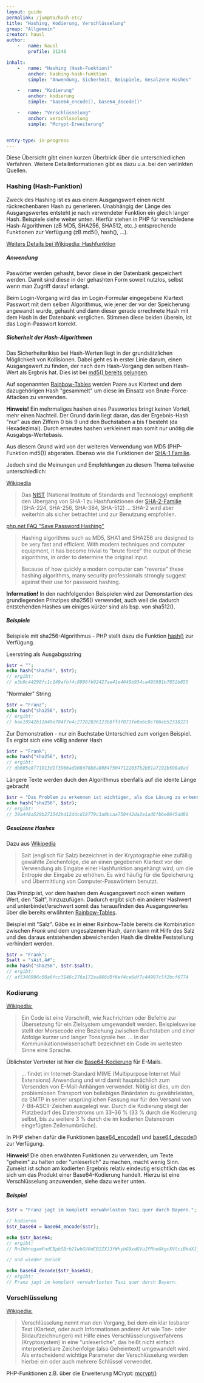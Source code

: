 ```yaml
---
layout: guide
permalink: /jumpto/hash-etc/
title: "Hashing, Kodierung, Verschlüsselung"
group: "Allgemein"
creator: hausl
author:
    -   name: hausl
        profile: 21246

inhalt:
    -   name: "Hashing (Hash-Funktion)"
        anchor: hashing-hash-funktion
        simple: "Anwendung, Sicherheit, Beispiele, Gesalzene Hashes"

    -   name: "Kodierung"
        anchor: kodierung
        simple: "base64_encode(), base64_decode()"

    -   name: "Verschlüsselung"
        anchor: verschlsselung
        simple: "Mcrypt-Erweiterung"


entry-type: in-progress
---
```



Diese Übersicht gibt einen kurzen Überblick über die unterschiedlichen Verfahren. Weitere Detailinformationen gibt es dazu u.a. bei den verlinkten Quellen.


### Hashing (Hash-Funktion)

Zweck des Hashing ist es aus einem Ausgangswert einen nicht rückrechenbaren Hash zu generieren. Unabhängig der Länge des Ausgangswertes entsteht je nach verwendeter Funktion ein gleich langer Hash. Beispiele siehe weiter unten. Hierfür stehen in PHP für verschiedene Hash-Algorithmen (zB MD5, SHA256, SHA512, etc..) entsprechende Funktionen zur Verfügung (zB md5(), hash(), ...). 

[Weiters Details bei Wikipedia: Hashfunktion](http://de.wikipedia.org/wiki/Hashfunktion)


##### Anwendung

Paswörter werden gehasht, bevor diese in der Datenbank gespeichert werden. Damit sind diese in der gehashten Form soweit nutzlos, selbst wenn man Zugriff darauf erlangt.

Beim Login-Vorgang wird das im Login-Formular eingegebene Klartext Passwort mit dem selben Algorithmus, wie jener der vor der Speicherung angewandt wurde, gehasht und dann dieser gerade  errechnete Hash mit dem Hash in der Datenbank verglichen. Stimmen diese beiden überein, ist das Login-Passwort korrekt.


##### Sicherheit der Hash-Algorithmen


Das Sicherheitsrikiso bei Hash-Werten liegt in der grundsätzlichen Möglichkeit von Kollisionen. Dabei geht es in erster Linie darum, einen Ausgangswert zu finden, der nach dem Hash-Vorgang den selben Hash-Wert als Ergbnis hat. Dies ist bei [md5() bereits gelungen](http://de.wikipedia.org/wiki/Message-Digest_Algorithm_5#Kollisionsresistenz).

Auf sogenannten [Rainbow-Tables](http://de.wikipedia.org/wiki/Rainbow_Table) werden Paare aus Klartext und dem dazugehörigen Hash "gesammelt" um diese im Einsatz von Brute-Force-Attacken zu verwenden. 

<div class="alert alert-info"><strong>Hinweis!</strong> Ein mehrmaliges hashen eines Passwortes bringt keinen Vorteil, mehr einen Nachteil. Der Grund darin liegt daran, das der Ergebnis-Hash "nur" aus den Ziffern 0 bis 9 und den Buchstaben a bis f besteht (da Hexadezimal). Durch erneutes hashen verkleinert man somit nur unötig die Ausgabgs-Wertebasis.</div>
 
 
Aus diesem Grund wird von der weiteren Verwendung von MD5 (PHP-Funktion md5()) abgeraten. Ebenso wie   die Funktionen der [SHA-1 Familie](http://de.wikipedia.org/wiki/Secure_Hash_Algorithm#SHA.2FSHA-1).


Jedoch sind die Meinungen und Empfehlungen zu diesem Thema teilweise unterschiedlich:

[Wikipedia](http://de.wikipedia.org/wiki/Secure_Hash_Algorithm#Empfehlungen)

> Das [NIST](http://de.wikipedia.org/wiki/National_Institute_of_Standards_and_Technology) (National Institute of Standards and Technology) empfiehlt den Übergang von SHA-1 zu Hashfunktionen der [SHA-2-Familie](http://de.wikipedia.org/wiki/SHA-2) (SHA-224, SHA-256, SHA-384, SHA-512) ... SHA-2 wird aber weiterhin als sicher betrachtet und zur Benutzung empfohlen.


[php.net FAQ "Save Password Hashing"](http://www.php.net/manual/de/faq.passwords.php)

> Hashing algorithms such as MD5, SHA1 and SHA256 are designed to be very fast and efficient. With modern techniques and computer equipment, it has become trivial to "brute force" the output of these algorithms, in order to determine the original input. 
> 
> Because of how quickly a modern computer can "reverse" these hashing algorithms, many security professionals strongly suggest against their use for password hashing.    
 
 
<div class="alert alert-info"><strong>Information!</strong> In den nachfolgenden Beispielen wird zur Demonstartion des grundlegenden Prinzipes sha256() verwendet, auch weil die dadurch entstehenden Hashes um einiges kürzer sind als bsp. von sha512().</div>


##### Beispiele

Beispiele mit sha256-Algorithmus - PHP stellt dazu die Funktion [hash()](http://php.net/manual/de/book.hash.php) zur Verfügung.


Leerstring als Ausgabgsstring

~~~ php
$str = "";
echo hash("sha256", $str);
// ergibt:
// e3b0c44298fc1c149afbf4c8996fb92427ae41e4649b934ca495991b7852b855
~~~


"Normaler" String

~~~ php
$str = "Franz";
echo hash("sha256", $str);
// ergibt:
// bae10942b11649e784f7e4c2728203612368ff3f871fe0a6c0c706eb52318223
~~~


Zur Demonstration - nur ein Buchstabe Unterschied zum vorigen Beispiel. Es ergibt sich eine völlig anderer Hash

~~~ php
$str = "Frank";
echo hash("sha256", $str);
// ergibt:
// db605e8f71913d1f3966ad908d78b8a8084f5047122037b2b91a7192b598a9ad
~~~


Längere Texte werden duch den Algorithmus ebenfalls auf die idente Länge gebracht

~~~ php
$str = "Das Problem zu erkennen ist wichtiger, als die Lösung zu erkennen, denn die genaue Darstellung des Problems führt zur Lösung. (Albert Einstein)";
echo hash("sha256", $str);
// ergibt:
// 39a448a529b271542bd12ddcd19779c3a0bcaa750442da2e1ad6fbbe0645dd91
~~~


##### Gesalzene Hashes

Dazu aus [Wikipedia](http://de.wikipedia.org/wiki/Salt_(Kryptologie))

> Salt (englisch für Salz) bezeichnet in der Kryptographie eine zufällig gewählte Zeichenfolge, die an einen gegebenen Klartext vor der Verwendung als Eingabe einer Hashfunktion angehängt wird, um die Entropie der Eingabe zu erhöhen. Es wird häufig für die Speicherung und Übermittlung von Computer-Passwörtern benutzt.

Das Prinzip ist, vor dem hashen dem Ausgangswert noch einen weitern Wert, den "Salt", hinzuzufügen. Dadurch ergibt sich ein anderer Hashwert und unterbindet/erschwert somit das herausfinden des Ausgangswertes über die bereits erwähnten [Rainbow-Tables](http://de.wikipedia.org/wiki/Rainbow_Table).


Beispiel mit "Salz". Gäbe es in einer Rainbow-Table bereits die Kombination zwischen *Frank* und dem ungesalzenen Hash, dann kann mit Hilfe des Salz und des daraus entstehenden abweichenden Hash die direkte Feststellung verhindert werden.


~~~ php
$str = "Frank";
$salt = "sAit,4#";
echo hash("sha256", $str.$salt);
// ergibt:
// af5340996c00a6fcc3146c276e172aa866d0f6ef4ce6df7c44987c5f2bcf6774
~~~


### Kodierung

[Wikipedia:](http://de.wikipedia.org/wiki/Code)

> Ein Code ist eine Vorschrift, wie Nachrichten oder Befehle zur Übersetzung für ein Zielsystem umgewandelt werden. Beispielsweise stellt der Morsecode eine Beziehung zwischen Buchstaben und einer Abfolge kurzer und langer Tonsignale her. ... In der Kommunikationswissenschaft bezeichnet ein Code im weitesten Sinne eine Sprache.


Üblichster Vertreter ist hier die [Base64-Kodierung](http://de.wikipedia.org/wiki/Base64) für  E-Mails. 

> ... findet im Internet-Standard MIME (Multipurpose Internet Mail Extensions) Anwendung und wird damit hauptsächlich zum Versenden von E-Mail-Anhängen verwendet. Nötig ist dies, um den problemlosen Transport von beliebigen Binärdaten zu gewährleisten, da SMTP in seiner ursprünglichen Fassung nur für den Versand von 7-Bit-ASCII-Zeichen ausgelegt war. Durch die Kodierung steigt der Platzbedarf des Datenstroms um 33–36 % (33 % durch die Kodierung selbst, bis zu weitere 3 % durch die im kodierten Datenstrom eingefügten Zeilenumbrüche).


In PHP stehen dafür die Funktionen [base64_encode()](http://php.net/manual/de/function.base64-encode.php) und [base64_decode()](http://www.php.net/manual/de/function.base64-decode.php) zur Verfügung.


<div class="alert alert-info"><strong>Hinweis!</strong> Die oben erwähnten Funktionen zu verwenden, um Texte "geheim" zu halten oder "unleserlich" zu machen, macht wenig Sinn. Zumeist ist schon am kodierten Ergebnis relativ eindeutig ersichtlich das es sich um das Produkt einer Base64-Kodierung handelt. Hierzu ist eine Verschlüsselung anzuwenden, siehe dazu weiter unten.</div>


##### Beispiel

~~~ php
$str = "Franz jagt im komplett verwahrlosten Taxi quer durch Bayern.";

// kodieren 
$str_base64 = base64_encode($str);

echo $str_base64;
// ergibt:
// RnJhbnogamFndCBpbSBrb21wbGV0dCB2ZXJ3YWhybG9zdGVuIFRheGkgcXVlciBkdXJjaCBCYXllcm4u

// und wieder zurück

echo base64_decode($str_base64);
// ergibt:
// Franz jagt im komplett verwahrlosten Taxi quer durch Bayern.
~~~


### Verschlüsselung

[Wikipedia:](http://de.wikipedia.org/wiki/Verschl%C3%BCsselung)

> Verschlüsselung nennt man den Vorgang, bei dem ein klar lesbarer Text (Klartext, oder auch Informationen anderer Art wie Ton- oder Bildaufzeichnungen) mit Hilfe eines Verschlüsselungsverfahrens (Kryptosystem) in eine "unleserliche", das heißt nicht einfach interpretierbare Zeichenfolge (also Geheimtext) umgewandelt wird. Als entscheidend wichtige Parameter der Verschlüsselung werden hierbei ein oder auch mehrere Schlüssel verwendet.


PHP-Funktionen z.B. über die Erweiterung MCrypt: 
[mcrypt()](http://www.php.net/manual/de/book.mcrypt.php)

